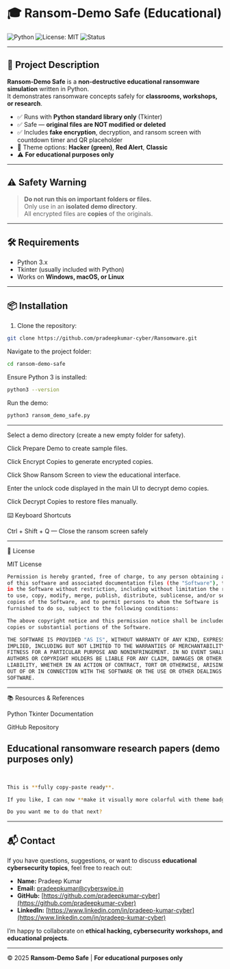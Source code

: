 # 🎓 Ransom-Demo Safe (Educational)  

![Python](https://img.shields.io/badge/Python-3.x-blue) ![License: MIT](https://img.shields.io/badge/License-MIT-green) ![Status](https://img.shields.io/badge/Status-Educational-orange)  

---

## 🚀 Project Description

**Ransom-Demo Safe** is a **non-destructive educational ransomware simulation** written in Python.  
It demonstrates ransomware concepts safely for **classrooms, workshops, or research**.

- ✅ Runs with **Python standard library only** (Tkinter)  
- ✅ Safe — **original files are NOT modified or deleted**  
- ✅ Includes **fake encryption**, decryption, and ransom screen with countdown timer and QR placeholder  
- 🎨 Theme options: **Hacker (green)**, **Red Alert**, **Classic**  
- ⚠️ **For educational purposes only**  

---

## ⚠️ Safety Warning

> **Do not run this on important folders or files.**  
> Only use in an **isolated demo directory**.  
> All encrypted files are **copies** of the originals.  

---

## 🛠 Requirements

- Python 3.x      
- Tkinter (usually included with Python)  
- Works on **Windows, macOS, or Linux**  

---

## 📦 Installation
      
1. Clone the repository:

```bash
git clone https://github.com/pradeepkumar-cyber/Ransomware.git


```
Navigate to the project folder:
```bash
cd ransom-demo-safe
```
Ensure Python 3 is installed:
```bash
python3 --version
```

Run the demo:
```bash
python3 ransom_demo_safe.py
```
---
Select a demo directory (create a new empty folder for safety).

Click Prepare Demo to create sample files.

Click Encrypt Copies to generate encrypted copies.

Click Show Ransom Screen to view the educational interface.

Enter the unlock code displayed in the main UI to decrypt demo copies.

Click Decrypt Copies to restore files manually.

⌨️ Keyboard Shortcuts

Ctrl + Shift + Q — Close the ransom screen safely


---
📝 License

MIT License
```bash
Permission is hereby granted, free of charge, to any person obtaining a copy
of this software and associated documentation files (the "Software"), to deal
in the Software without restriction, including without limitation the rights
to use, copy, modify, merge, publish, distribute, sublicense, and/or sell
copies of the Software, and to permit persons to whom the Software is
furnished to do so, subject to the following conditions:

The above copyright notice and this permission notice shall be included in all
copies or substantial portions of the Software.

THE SOFTWARE IS PROVIDED "AS IS", WITHOUT WARRANTY OF ANY KIND, EXPRESS OR
IMPLIED, INCLUDING BUT NOT LIMITED TO THE WARRANTIES OF MERCHANTABILITY,
FITNESS FOR A PARTICULAR PURPOSE AND NONINFRINGEMENT. IN NO EVENT SHALL THE
AUTHORS OR COPYRIGHT HOLDERS BE LIABLE FOR ANY CLAIM, DAMAGES OR OTHER
LIABILITY, WHETHER IN AN ACTION OF CONTRACT, TORT OR OTHERWISE, ARISING FROM,
OUT OF OR IN CONNECTION WITH THE SOFTWARE OR THE USE OR OTHER DEALINGS IN THE
SOFTWARE.
```

---
📚 Resources & References

Python Tkinter Documentation

GitHub Repository

Educational ransomware research papers (demo purposes only)
---

```bash


This is **fully copy-paste ready**.  

If you like, I can now **make it visually more colorful with theme badges and demo mode badges**, so the README looks **really eye-catching on GitHub**.  

Do you want me to do that next?

```
---

## 📬 Contact

If you have questions, suggestions, or want to discuss **educational cybersecurity topics**, feel free to reach out:  

- **Name:** Pradeep Kumar  
- **Email:** pradeepkumar@cyberswipe.in  
- **GitHub:** [https://github.com/pradeepkumar-cyber](https://github.com/pradeepkumar-cyber)  
- **LinkedIn:** [https://www.linkedin.com/in/pradeep-kumar-cyber](https://www.linkedin.com/in/pradeep-kumar-cyber)  
 

I’m happy to collaborate on **ethical hacking, cybersecurity workshops, and educational projects**.  

---

© 2025 **Ransom-Demo Safe** | **For educational purposes only**
